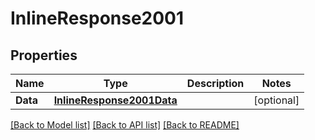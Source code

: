 # InlineResponse2001

## Properties

Name | Type | Description | Notes
------------ | ------------- | ------------- | -------------
**Data** | [**InlineResponse2001Data**](inline_response_200_1_data.md) |  | [optional] 

[[Back to Model list]](../README.md#documentation-for-models) [[Back to API list]](../README.md#documentation-for-api-endpoints) [[Back to README]](../README.md)


